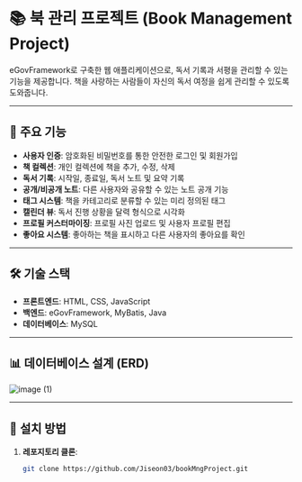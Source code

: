 # 📚 북 관리 프로젝트 (Book Management Project)

eGovFramework로 구축한 웹 애플리케이션으로, 독서 기록과 서평을 관리할 수 있는 기능을 제공합니다. 책을 사랑하는 사람들이 자신의 독서 여정을 쉽게 관리할 수 있도록 도와줍니다.

---

## 🌟 주요 기능

- **사용자 인증**: 암호화된 비밀번호를 통한 안전한 로그인 및 회원가입
- **책 컬렉션**: 개인 컬렉션에 책을 추가, 수정, 삭제
- **독서 기록**: 시작일, 종료일, 독서 노트 및 요약 기록
- **공개/비공개 노트**: 다른 사용자와 공유할 수 있는 노트 공개 기능
- **태그 시스템**: 책을 카테고리로 분류할 수 있는 미리 정의된 태그
- **캘린더 뷰**: 독서 진행 상황을 달력 형식으로 시각화
- **프로필 커스터마이징**: 프로필 사진 업로드 및 사용자 프로필 편집
- **좋아요 시스템**: 좋아하는 책을 표시하고 다른 사용자의 좋아요를 확인

---

## 🛠️ 기술 스택

- **프론트엔드**: HTML, CSS, JavaScript
- **백엔드**: eGovFramework, MyBatis, Java
- **데이터베이스**: MySQL

---


## 📊 데이터베이스 설계 (ERD)
![image (1)](https://github.com/user-attachments/assets/f3ec3650-f5c9-4bba-babc-93138b61b642)


---

## 📖 설치 방법

1. **레포지토리 클론**:
   ```bash
   git clone https://github.com/Jiseon03/bookMngProject.git
